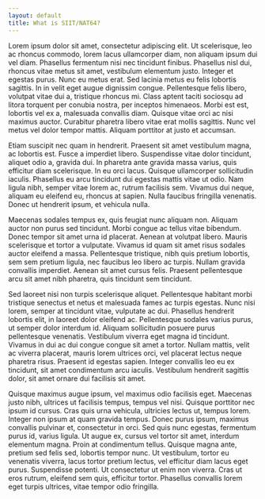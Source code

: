 ```yaml
---
layout: default
title: What is SIIT/NAT64?
---
```


Lorem ipsum dolor sit amet, consectetur adipiscing elit. Ut scelerisque, leo ac rhoncus commodo, lorem lacus ullamcorper diam, non aliquam ipsum dui vel diam. Phasellus fermentum nisi nec tincidunt finibus. Phasellus nisl dui, rhoncus vitae metus sit amet, vestibulum elementum justo. Integer et egestas purus. Nunc eu metus erat. Sed lacinia metus eu felis lobortis sagittis. In in velit eget augue dignissim congue. Pellentesque felis libero, volutpat vitae dui a, tristique rhoncus mi. Class aptent taciti sociosqu ad litora torquent per conubia nostra, per inceptos himenaeos. Morbi est est, lobortis vel ex a, malesuada convallis diam. Quisque vitae orci ac nisi maximus auctor. Curabitur pharetra libero vitae erat mollis sagittis. Nunc vel metus vel dolor tempor mattis. Aliquam porttitor at justo et accumsan.

Etiam suscipit nec quam in hendrerit. Praesent sit amet vestibulum magna, ac lobortis est. Fusce a imperdiet libero. Suspendisse vitae dolor tincidunt, aliquet odio a, gravida dui. In pharetra ante gravida massa varius, quis efficitur diam scelerisque. In eu orci lacus. Quisque ullamcorper sollicitudin iaculis. Phasellus eu arcu tincidunt dui egestas mattis vitae ut odio. Nam ligula nibh, semper vitae lorem ac, rutrum facilisis sem. Vivamus dui neque, aliquam eu eleifend eu, rhoncus at sapien. Nulla faucibus fringilla venenatis. Donec ut hendrerit ipsum, et vehicula nulla.

Maecenas sodales tempus ex, quis feugiat nunc aliquam non. Aliquam auctor non purus sed tincidunt. Morbi congue ac tellus vitae bibendum. Donec tempor sit amet urna id placerat. Aenean at volutpat libero. Mauris scelerisque et tortor a vulputate. Vivamus id quam sit amet risus sodales auctor eleifend a massa. Pellentesque tristique, nibh quis pretium lobortis, sem sem pretium ligula, nec faucibus leo libero ac turpis. Nullam gravida convallis imperdiet. Aenean sit amet cursus felis. Praesent pellentesque arcu sit amet nibh pharetra, quis tincidunt sem tincidunt.

Sed laoreet nisi non turpis scelerisque aliquet. Pellentesque habitant morbi tristique senectus et netus et malesuada fames ac turpis egestas. Nunc nisi lorem, semper at tincidunt vitae, vulputate ac dui. Phasellus hendrerit lobortis elit, in laoreet dolor eleifend ac. Pellentesque sodales varius purus, ut semper dolor interdum id. Aliquam sollicitudin posuere purus pellentesque venenatis. Vestibulum viverra eget magna id tincidunt. Vivamus in dui ac dui congue congue sit amet a tortor. Nullam mattis, velit ac viverra placerat, mauris lorem ultrices orci, vel placerat lectus neque pharetra risus. Praesent id egestas sapien. Integer convallis leo eu ex tincidunt, sit amet condimentum arcu iaculis. Vestibulum hendrerit sagittis dolor, sit amet ornare dui facilisis sit amet.

Quisque maximus augue ipsum, vel maximus odio facilisis eget. Maecenas justo nibh, ultrices ut facilisis tempus, tempus vel nisi. Quisque porttitor nec ipsum id cursus. Cras quis urna vehicula, ultricies lectus ut, tempus lorem. Integer non ipsum at quam gravida tempus. Donec purus ipsum, maximus convallis pulvinar et, consectetur in orci. Sed quis nunc egestas, fermentum purus id, varius ligula. Ut augue ex, cursus vel tortor sit amet, interdum elementum magna. Proin at condimentum tellus. Quisque magna ante, pretium sed felis sed, lobortis tempor nunc. Ut vestibulum, tortor eu venenatis viverra, lacus tortor pretium lectus, vel efficitur diam lacus eget purus. Suspendisse potenti. Ut consectetur ut enim non viverra. Cras ut eros rutrum, eleifend sem quis, efficitur tortor. Phasellus convallis lorem eget turpis ultrices, vitae tempor odio fringilla.

